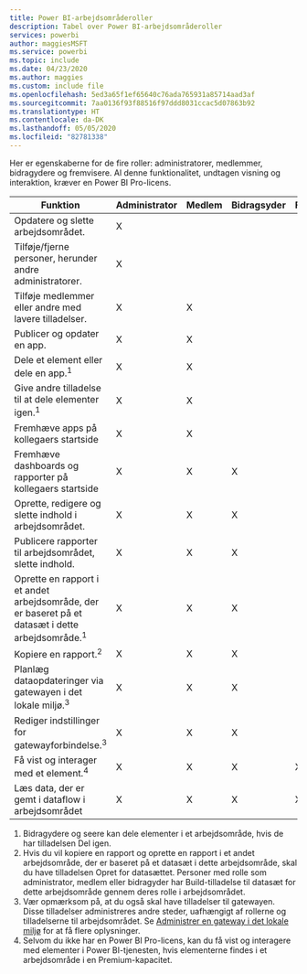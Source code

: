 ```yaml
---
title: Power BI-arbejdsområderoller
description: Tabel over Power BI-arbejdsområderoller
services: powerbi
author: maggiesMSFT
ms.service: powerbi
ms.topic: include
ms.date: 04/23/2020
ms.author: maggies
ms.custom: include file
ms.openlocfilehash: 5ed3a65f1ef65640c76ada765931a85714aad3af
ms.sourcegitcommit: 7aa0136f93f88516f97ddd8031ccac5d07863b92
ms.translationtype: HT
ms.contentlocale: da-DK
ms.lasthandoff: 05/05/2020
ms.locfileid: "82781338"
---
```

Her er egenskaberne for de fire roller: administratorer, medlemmer, bidragydere og fremvisere. Al denne funktionalitet, undtagen visning og interaktion, kræver en Power BI Pro-licens.

|Funktion   | Administrator  | Medlem  | Bidragsyder  | Fremviser |
|---|---|---|---|---|
| Opdatere og slette arbejdsområdet.  | X  |   |   |   | 
| Tilføje/fjerne personer, herunder andre administratorer.  | X  |   |   |   |
| Tilføje medlemmer eller andre med lavere tilladelser.  |  X | X  |   |   |
| Publicer og opdater en app. |  X | X  |   |   |
| Dele et element eller dele en app.<sup>1</sup> |  X | X  |   |   |
| Give andre tilladelse til at dele elementer igen.<sup>1</sup> |  X | X  |   |   |
| Fremhæve apps på kollegaers startside |  X | X  |   |   |
| Fremhæve dashboards og rapporter på kollegaers startside |  X | X  | X |   |
| Oprette, redigere og slette indhold i arbejdsområdet.  |  X | X  | X  |   |
| Publicere rapporter til arbejdsområdet, slette indhold.  |  X | X  | X  |   |
| Oprette en rapport i et andet arbejdsområde, der er baseret på et datasæt i dette arbejdsområde.<sup>1</sup> |  X | X  | X  |   |
| Kopiere en rapport.<sup>2</sup> | X | X | X |  |
| Planlæg dataopdateringer via gatewayen i det lokale miljø.<sup>3</sup> | X | X | X |  |
| Rediger indstillinger for gatewayforbindelse.<sup>3</sup> | X | X | X |  |
| Få vist og interager med et element.<sup>4</sup> |  X | X  | X  | X  |
| Læs data, der er gemt i dataflow i arbejdsområdet | X | X | X | X |

1. Bidragydere og seere kan dele elementer i et arbejdsområde, hvis de har tilladelsen Del igen.
2. Hvis du vil kopiere en rapport og oprette en rapport i et andet arbejdsområde, der er baseret på et datasæt i dette arbejdsområde, skal du have tilladelsen Opret for datasættet. Personer med rolle som administrator, medlem eller bidragyder har Build-tilladelse til datasæt for dette arbejdsområde gennem deres rolle i arbejdsområdet.
3. Vær opmærksom på, at du også skal have tilladelser til gatewayen. Disse tilladelser administreres andre steder, uafhængigt af rollerne og tilladelserne til arbejdsområdet. Se [Administrer en gateway i det lokale miljø](https://docs.microsoft.com/data-integration/gateway/service-gateway-manage) for at få flere oplysninger.
4. Selvom du ikke har en Power BI Pro-licens, kan du få vist og interagere med elementer i Power BI-tjenesten, hvis elementerne findes i et arbejdsområde i en Premium-kapacitet.

